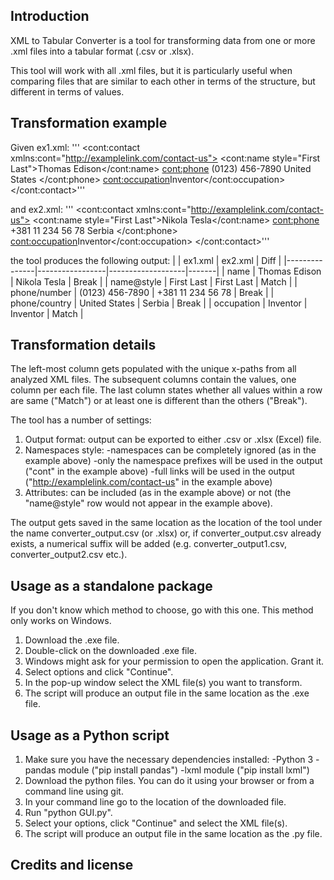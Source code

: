 ## Introduction
XML to Tabular Converter is a tool for transforming data from one or more .xml files into a tabular format (.csv or .xlsx).

This tool will work with all .xml files, but it is particularly useful when comparing files that are similar to each other in terms of the structure, but different in terms of values.


## Transformation example
Given ex1.xml:
'''<?xml version="1.0" encoding="UTF-8"?>
<cont:contact xmlns:cont="http://examplelink.com/contact-us">
   <cont:name style="First Last">Thomas Edison</cont:name>
   <cont:phone>
       <number>(0123) 456-7890</number>
       <country>United States</country>
   </cont:phone>
   <cont:occupation>Inventor</cont:occupation>
</cont:contact>'''

and ex2.xml:
'''<?xml version="1.0" encoding="UTF-8"?>
<cont:contact xmlns:cont="http://examplelink.com/contact-us">
   <cont:name style="First Last">Nikola Tesla</cont:name>
   <cont:phone>
       <number>+381 11 234 56 78</number>
       <country>Serbia</country>
   </cont:phone>
   <cont:occupation>Inventor</cont:occupation>
</cont:contact>'''

the tool produces the following output:
|               | ex1.xml         | ex2.xml           | Diff  |
|---------------|-----------------|-------------------|-------|
| name          | Thomas Edison   | Nikola Tesla      | Break |
| name@style    | First Last      | First Last        | Match |
| phone/number  | (0123) 456-7890 | +381 11 234 56 78 | Break |
| phone/country | United States   | Serbia            | Break |
| occupation    | Inventor        | Inventor          | Match |


## Transformation details
The left-most column gets populated with the unique x-paths from all analyzed XML files. The subsequent columns contain the values, one column per each file. The last column states whether all values within a row are same ("Match") or at least one is different than the others ("Break").

The tool has a number of settings:
1. Output format: output can be exported to either .csv or .xlsx (Excel) file.
2. Namespaces style:
  -namespaces can be completely ignored (as in the example above)
  -only the namespace prefixes will be used in the output ("cont" in the example above)
  -full links will be used in the output ("http://examplelink.com/contact-us" in the example above)
3. Attributes: can be included (as in the example above) or not (the "name@style" row would not appear in the example above).

The output gets saved in the same location as the location of the tool under the name converter_output.csv (or .xlsx) or, if converter_output.csv already exists, a numerical suffix will be added (e.g. converter_output1.csv, converter_output2.csv etc.).


## Usage as a standalone package
If you don't know which method to choose, go with this one.
This method only works on Windows.
1. Download the .exe file.
2. Double-click on the downloaded .exe file.
3. Windows might ask for your permission to open the application. Grant it.
4. Select options and click "Continue".
5. In the pop-up window select the XML file(s) you want to transform.
6. The script will produce an output file in the same location as the .exe file.


## Usage as a Python script
1. Make sure you have the necessary dependencies installed:
  -Python 3
  -pandas module ("pip install pandas")
  -lxml module ("pip install lxml")
2. Download the python files. You can do it using your browser or from a command line using git.
3. In your command line go to the location of the downloaded file.
4. Run "python GUI.py".
5. Select your options, click "Continue" and select the XML file(s).
6. The script will produce an output file in the same location as the .py file.


## Credits and license
